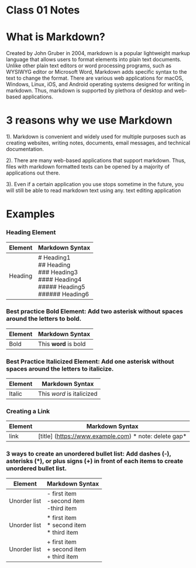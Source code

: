 # Class 01 Notes

# What is Markdown?
Created by John Gruber in 2004, markdown is a popular lightweight markup language that allows users to format elements into plain text documents. Unlike other plain text editors or word processing programs, such as WYSIWYG editor or Microsoft Word, Markdown adds specific syntax to the text to change the format. There are various web applications for macOS, Windows, Linux, iOS, and Android operating systems designed for writing in markdown. Thus, markdown is supported by plethora of desktop and web-based applications.

# 3 reasons why we use Markdown
1). Markdown is convenient and widely used for multiple purposes such as creating websites, writing notes, documents, email messages, and technical documentation. 

2). There are many web-based applications that support markdown. Thus, files with markdown formatted texts can be opened by a majority of applications out there.

3). Even if a certain application you use stops sometime in the future, you will still be able to read markdown text using any. text editing application


# Examples

### Heading Element
| Element | Markdown Syntax 
|-------- | -------- |
| Heading | # Heading1 <br>  ## Heading <br> ### Heading3 <br> #### Heading4 <br> ##### Heading5 <br> ###### Heading6 |


### Best practice Bold Element: Add two asterisk without spaces around the letters to bold.
| Element | Markdown Syntax 
|-------- | -------- |
| Bold | This **word** is bold	 |


### Best Practice Italicized Element: Add one asterisk without spaces around the letters to italicize.
| Element | Markdown Syntax 
|-------- | -------- |
| Italic | This *word* is italicized |


### Creating a Link
| Element | Markdown Syntax 
|-------- | -------- |
|link | 	[title] (https://www.example.com) * note: delete gap*|

### 3 ways to create an unordered bullet list: Add dashes (-), asterisks (*), or plus signs (+) in front of each items to create unordered bullet list.
| Element | Markdown Syntax 
|-------- | -------- |
|Unorder list | - first item <br> -second item <br> -third item |
| Unorder list | * first item <br> * second item <br> * third item |
|Unorder list | + first item <br> + second item <br> + third item |
